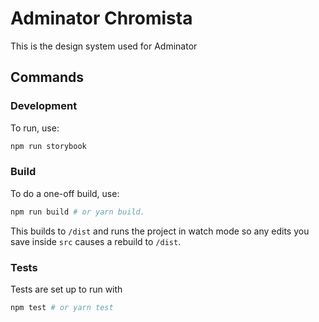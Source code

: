 # Adminator Chromista

This is the design system used for Adminator

## Commands
### Development

To run, use:

```bash
npm run storybook
```


### Build

To do a one-off build, use:

```bash
npm run build # or yarn build.
```

This builds to `/dist` and runs the project in watch mode so any edits you save inside `src` causes a rebuild to `/dist`.


### Tests

Tests are set up to run with 

```bash
npm test # or yarn test
```

